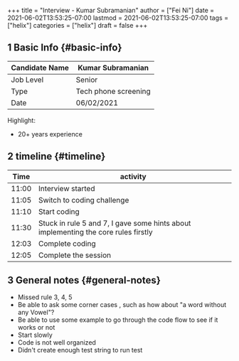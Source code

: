 +++
title = "Interview - Kumar Subramanian"
author = ["Fei Ni"]
date = 2021-06-02T13:53:25-07:00
lastmod = 2021-06-02T13:53:25-07:00
tags = ["helix"]
categories = ["helix"]
draft = false
+++

## <span class="section-num">1</span> Basic Info {#basic-info}

| Candidate Name | Kumar Subramanian    |
|----------------|----------------------|
| Job Level      | Senior               |
| Type           | Tech phone screening |
| Date           | 06/02/2021           |

Highlight:

-   20+ years experience


## <span class="section-num">2</span> timeline {#timeline}

| Time  | activity                                                                           |
|-------|------------------------------------------------------------------------------------|
| 11:00 | Interview started                                                                  |
| 11:05 | Switch to coding challenge                                                         |
| 11:10 | Start coding                                                                       |
| 11:30 | Stuck in rule 5 and 7, I gave some hints about implementing the core rules firstly |
| 12:03 | Complete coding                                                                    |
| 12:05 | Complete the session                                                               |


## <span class="section-num">3</span> General notes {#general-notes}

-   Missed rule 3, 4, 5
-   Be able to ask some corner cases , such as how about "a word without any Vowel"?
-   Be able to use some example to go through the code flow to see if it works or not
-   Start slowly
-   Code is not well organized
-   Didn't create enough test string to run test
